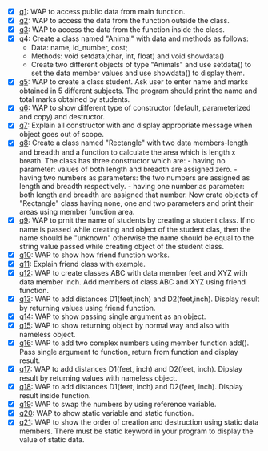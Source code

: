 - [x] [q1](q1.cpp): WAP to access public data from main function.
- [x] [q2](q2.cpp): WAP to access the data from the function outside the class.
- [x] [q3](q3.cpp): WAP to access the data from the function inside the class.
- [x] [q4](q4.cpp): Create a class named "Animal" with data and methods as follows:
  - Data: name, id_number, cost;
  - Methods: void setdata(char, int, float) and void showdata()
  - Create two different objects of type "Animals" and use setdata() to set the data member values and use showdata() to display them.
- [x] [q5](q5.cpp): WAP to create a class student. Ask user to enter name and marks obtained in 5 different subjects. The program should print the name and total marks obtained by students.
- [x] [q6](q6.cpp): WAP to show different type of constructor (default, parameterized and copy) and destructor.
- [x] [q7](q7.cpp): Explain all constructor with and display appropriate message when object goes out of scope.
- [x] [q8](q8.cpp): Create a class named "Rectangle" with two data members-length and breadth and a function to calculate the area which is length x breath. The class has three constructor which are: - having no parameter: values of both length and breadth are assigned zero. - having two numbers as parameters: the two numbers are assigned as length and breadth respectively. - having one number as parameter: both length and breadth are assigned that number. Now crate objects of "Rectangle" class having none, one and two parameters and print their areas using member function area.
- [x] [q9](q9.cpp): WAP to prnit the name of students by creating a student class. If no name is passed while creating and object of the student clas, then the name should be "unknown" otherwise the name should be equal to the string value passed while creating object of the student class.
- [x] [q10](q10.cpp): WAP to show how friend function works.
- [x] [q11](q11.cpp): Explain friend class with example.
- [x] [q12](q12.cpp): WAP to create classes ABC with data member feet and XYZ with data member inch. Add members of class ABC and XYZ using friend function.
- [x] [q13](q13.cpp): WAP to add distances D1(feet,inch) and D2(feet,inch). Display result by returning values using friend function.
- [x] [q14](q14.cpp): WAP to show passing single argument as an object.
- [x] [q15](q15.cpp): WAP to show returning object by normal way and also with nameless object.
- [x] [q16](q16.cpp): WAP to add two complex numbers using member function add(). Pass single argument to function, return from function and display result.
- [x] [q17](q17.cpp): WAP to add distances D1(feet, inch) and D2(feet, inch). Dipslay result by returning values with nameless object.
- [x] [q18](q18.cpp): WAP to add distances D1(feet, inch) and D2(feet, inch). Display result inside function.
- [x] [q19](q19.cpp): WAP to swap the numbers by using reference variable.
- [x] [q20](q20.cpp): WAP to show static variable and static function.
- [x] [q21](q21.cpp): WAP to show the order of creation and destruction using static data members. There must be static keyword in your program to display the value of static data.
